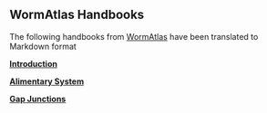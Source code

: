 
## WormAtlas Handbooks
 
The following handbooks from [WormAtlas](https://www.wormatlas.org/handbookhome.htm) have been translated to Markdown format

**[Introduction](Introduction.md)**

**[Alimentary System](Alimentary_System.md)**

**[Gap Junctions](Gap_Junctions.md)**

